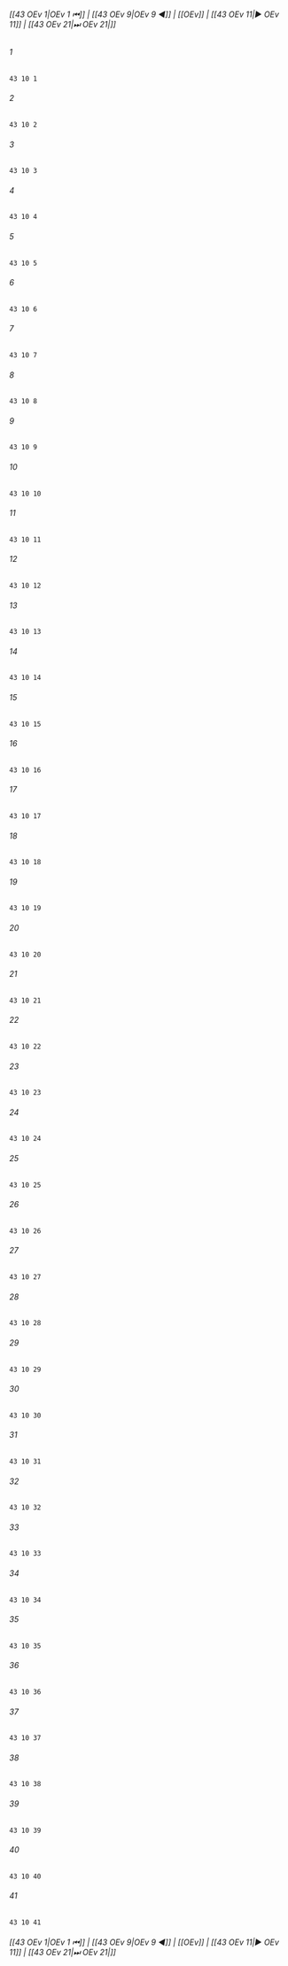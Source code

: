 
###### [[43 OEv 1|OEv 1 ⏮]] | [[43 OEv 9|OEv 9 ◀]] | [[OEv]] | [[43 OEv 11|▶ OEv 11]] | [[43 OEv 21|⏭ OEv 21|]]

###### 1
``` verse
43 10 1 
```
###### 2
``` verse
43 10 2 
```
###### 3
``` verse
43 10 3 
```
###### 4
``` verse
43 10 4 
```
###### 5
``` verse
43 10 5 
```
###### 6
``` verse
43 10 6 
```
###### 7
``` verse
43 10 7 
```
###### 8
``` verse
43 10 8 
```
###### 9
``` verse
43 10 9 
```
###### 10
``` verse
43 10 10 
```
###### 11
``` verse
43 10 11 
```
###### 12
``` verse
43 10 12 
```
###### 13
``` verse
43 10 13 
```
###### 14
``` verse
43 10 14 
```
###### 15
``` verse
43 10 15 
```
###### 16
``` verse
43 10 16 
```
###### 17
``` verse
43 10 17 
```
###### 18
``` verse
43 10 18 
```
###### 19
``` verse
43 10 19 
```
###### 20
``` verse
43 10 20 
```
###### 21
``` verse
43 10 21 
```
###### 22
``` verse
43 10 22 
```
###### 23
``` verse
43 10 23 
```
###### 24
``` verse
43 10 24 
```
###### 25
``` verse
43 10 25 
```
###### 26
``` verse
43 10 26 
```
###### 27
``` verse
43 10 27 
```
###### 28
``` verse
43 10 28 
```
###### 29
``` verse
43 10 29 
```
###### 30
``` verse
43 10 30 
```
###### 31
``` verse
43 10 31 
```
###### 32
``` verse
43 10 32 
```
###### 33
``` verse
43 10 33 
```
###### 34
``` verse
43 10 34 
```
###### 35
``` verse
43 10 35 
```
###### 36
``` verse
43 10 36 
```
###### 37
``` verse
43 10 37 
```
###### 38
``` verse
43 10 38 
```
###### 39
``` verse
43 10 39 
```
###### 40
``` verse
43 10 40 
```
###### 41
``` verse
43 10 41 
```

###### [[43 OEv 1|OEv 1 ⏮]] | [[43 OEv 9|OEv 9 ◀]] | [[OEv]] | [[43 OEv 11|▶ OEv 11]] | [[43 OEv 21|⏭ OEv 21|]]

